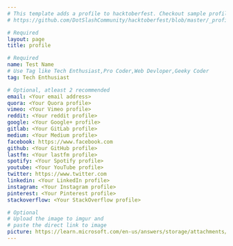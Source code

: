 ```yaml
---
# This template adds a profile to hacktoberfest. Checkout sample profile at
# https://github.com/DotSlashCommunity/hacktoberfest/blob/master/_profile/ksdme.md

# Required
layout: page
title: profile

# Required
name: Test Name
# Use Tag like Tech Enthusiast,Pro Coder,Web Devloper,Geeky Coder
tag: Tech Enthusiast

# Optional, atleast 2 recommended
email: <Your email address>
quora: <Your Quora profile>
vimeo: <Your Vimeo profile>
reddit: <Your reddit profile>
google: <Your Google+ profile>
gitlab: <Your GitLab profile>
medium: <Your Medium profile>
facebook: https://www.facebook.com
github: <Your GitHub profile> 
lastfm: <Your lastfm profile>
spotify: <Your Spotify profile>
youtube: <Your YouTube profile>
twitter: https://www.twitter.com
linkedin: <Your LinkedIn profile>
instagram: <Your Instagram profile>
pinterest: <Your Pinterest profile>
stackoverflow: <Your StackOverflow profile>

# Optional
# Upload the image to imgur and
# paste the direct link to image
picture: https://learn.microsoft.com/en-us/answers/storage/attachments/209536-360-f-364211147-1qglvxv1tcq0ohz3fawufrtonzz8nq3e.jpg
---
```

